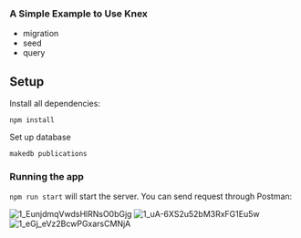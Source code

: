 ### A Simple Example to Use Knex

- migration
- seed
- query 

## Setup

Install all dependencies:

```
npm install
```

Set up database

```psql
makedb publications
```

### Running the app

`npm run start` will start the server. You can send request through Postman:

![1_EunjdmqVwdsHlRNsO0bGjg](https://user-images.githubusercontent.com/29664811/87173577-e5572800-c2cd-11ea-8535-f10bcafd0191.png)
![1_uA-6XS2u52bM3RxFG1Eu5w](https://user-images.githubusercontent.com/29664811/87173580-e5efbe80-c2cd-11ea-8579-537ba1e24e23.png)
![1_eGj_eVz2BcwPGxarsCMNjA](https://user-images.githubusercontent.com/29664811/87173581-e6885500-c2cd-11ea-9f45-4a7ed9001a19.png)
